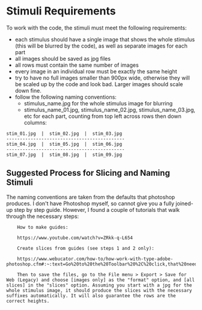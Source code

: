 # Stimuli Requirements
To work with the code, the stimuli must meet the following requirements:
 * each stimulus should have a single image that shows the whole stimulus (this will be blurred by the code), as well as separate images for each part
 * all images should be saved as jpg files
 * all rows must contain the same number of images
 * every image in an individual row must be exactly the same height
 * try to have no full images smaller than 900px wide, otherwise they will be scaled up by the code and look bad.  Larger images should scale down fine.
 * follow the following naming conventions:
    * stimulus_name.jpg for the whole stimulus image for blurring
	* stimulus_name_01.jpg, stimulus_name_02.jpg, stimulus_name_03.jpg, etc for each part, counting from top left across rows then down columns:
```
stim_01.jpg  |  stim_02.jpg  |  stim_03.jpg
--------------------------------------------
stim_04.jpg  |  stim_05.jpg  |  stim_06.jpg
--------------------------------------------
stim_07.jpg  |  stim_08.jpg  |  stim_09.jpg

```

## Suggested Process for Slicing and Naming Stimuli

The naming conventions are taken from the defaults that photoshop produces. I don't have Photoshop myself, so cannot give you a fully joined-up step by step guide.  However, I found a couple of tutorials that walk through the necessary steps:

		How to make guides:

		https://www.youtube.com/watch?v=ZRkk-q-L654

		Create slices from guides (see steps 1 and 2 only):

		https://www.webucator.com/how-to/how-work-with-type-adobe-photoshop.cfm#:~:text=Go%20to%20the%20Toolbar%20%2C%20click,that%20need%20to%20be%20excluded.

		Then to save the files, go to the File menu > Export > Save for Web (Legacy) and choose [images only] as the "format" option, and [all slices] in the "slices" option. Assuming you start with a jpg for the whole stimulus image, it should produce the slices with the necessary suffixes automatically. It will also guarantee the rows are the correct heights. 
